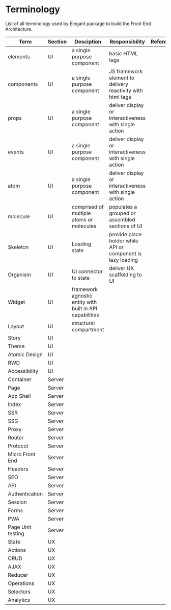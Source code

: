 # Terminology
List of all terminology used by Elegant package to build the Front End Architecture.

| Term     | Section | Desciption                               | Responsibility                                        | Reference
|----------|---------|------------------------------------------|-------------------------------------------------------|-----------|
| elements     | UI      | a single purpose component               | basic HTML tags | |
| components     | UI      | a single purpose component               | JS framework element to delivery reactivity with html tags  | |
| props     | UI      | a single purpose component               | deliver display or interactiveness with single action | |
| events     | UI      | a single purpose component               | deliver display or interactiveness with single action | |
| atom     | UI      | a single purpose component               | deliver display or interactiveness with single action | |
| molecule | UI      | comprised of multiple atoms or molecules | populates a grouped or assembled sections of UI       | |
|  Skeleton        |    UI     |           Loading state                               |                provide place holder while API or component is lazy loading                                       | |
|  Organism        |   UI      |               UI connector to state                           |         deliver UX scaffolding to UI                                              | |
|  Widget        |   UI      |                framework agnostic entity with built in API capabilities                          |                                                       | |
|  Layout        |  UI       |             structural compartment                             |                                                       | |
|  Story        |   UI      |                                          |                                                       | |
|  Theme        |   UI      |                                          |                                                       | |
|  Atomic Design        |   UI      |                                          |                                                       | |
|  RWD        |   UI      |                                          |                                                       | |
|  Accessibility        |   UI      |                                          |                                                       | |
|  Container        |   Server      |                                          |                                                       | |
|  Page        |   Server      |                                          |                                                       | |
|  App Shell        |    Server     |                                          |                                                       | |
|  Index        |   Server      |                                          |                                                       | |
|  SSR        |   Server      |                                          |                                                       | |
|  SSG        |   Server      |                                          |                                                       | |
|  Proxy        |   Server      |                                          |                                                       | |
|  Router        |   Server      |                                          |                                                       | |
|  Protocol        |   Server      |                                          |                                                       | |
|  Micro Front End        |   Server      |                                          |                                                       | |
|  Headers        |   Server      |                                          |                                                       | |
|  SEO        |   Server      |                                          |                                                       | |
|  API        |   Server      |                                          |                                                       | |
|  Authentication        |   Server      |                                          |                                                       | |
|  Session        |   Server      |                                          |                                                       | |
|  Forms        |   Server      |                                          |                                                       | |
|  PWA        |   Server      |                                          |                                                       | |
|  Page Unit testing       |   Server      |                                          |                                                       | |
|  State        |   UX      |                                          |                                                       | |
|  Actions        |   UX      |                                          |                                                       | |
|  CRUD        |   UX      |                                          |                                                       | |
|  AJAX        |   UX      |                                          |                                                       | |
|  Reducer        |   UX      |                                          |                                                       | |
|  Operations        |   UX      |                                          |                                                       | |
|    Selectors      |   UX      |                                          |                                                       | |
|    Analytics      |   UX      |                                          |                                                       | |
